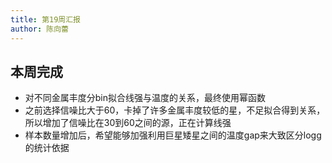 ```yaml
---
title: 第19周汇报
author: 陈向蕾
---
```


## 本周完成

- 对不同金属丰度分bin拟合线强与温度的关系，最终使用幂函数    
- 之前选择信噪比大于60，卡掉了许多金属丰度较低的星，不足拟合得到关系，所以增加了信噪比在30到60之间的源，正在计算线强     
- 样本数量增加后，希望能够加强利用巨星矮星之间的温度gap来大致区分logg的统计依据